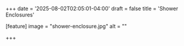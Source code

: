 +++
date = '2025-08-02T02:05:01-04:00'
draft = false
title = 'Shower Enclosures'

[feature]
  image = "shower-enclosure.jpg"
  alt = ""

+++

